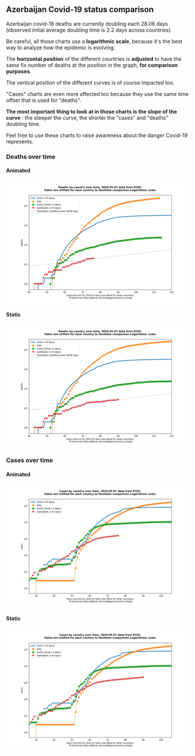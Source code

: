 ## Azerbaijan Covid-19 status comparison 

Azerbaijan covid-19 deaths are currently doubling each 28.06 days (observed initial average doubling time is 2.2 days across countries).



Be careful, all those charts use a **logarithmic scale**, because it's the best way to analyze how the epidemic is evolving.
 
The **horizontal position** of the different countries is **adjusted** to have the same fix number of deaths at the position in the graph, **for comparison purposes**.

The vertical position of the different curves is of course impacted too.

"Cases" charts are even more affected too because they use the same time offset that is used for "deaths".

**The most important thing to look at in those charts is the slope of the curve** : the steeper the curve, the shorter the "cases" and "deaths" doubling time.

Feel free to use these charts to raise awareness about the danger Covid-19 represents. 


 
### Deaths over time
 
#### Animated
![Azerbaijan covid-19 deaths animated chart](https://raw.githubusercontent.com/madlag/coronavirus_study/master/notebooks/graphs/2020-05-07/countries/Azerbaijan/2020-05-07_Azerbaijan_deaths.gif "Azerbaijan covid-19 deaths animated chart")   
 
#### Static
![Azerbaijan covid-19 deaths static chart](https://raw.githubusercontent.com/madlag/coronavirus_study/master/notebooks/graphs/2020-05-07/countries/Azerbaijan/2020-05-07_Azerbaijan_deaths.png "Azerbaijan covid-19 deaths static chart")   

 
### Cases over time
 
#### Animated
![Azerbaijan covid-19 cases animated chart](https://raw.githubusercontent.com/madlag/coronavirus_study/master/notebooks/graphs/2020-05-07/countries/Azerbaijan/2020-05-07_Azerbaijan_cases.gif "Azerbaijan covid-19 cases animated chart")   
 
#### Static
![Azerbaijan covid-19 cases static chart](https://raw.githubusercontent.com/madlag/coronavirus_study/master/notebooks/graphs/2020-05-07/countries/Azerbaijan/2020-05-07_Azerbaijan_cases.png "Azerbaijan covid-19 cases static chart")   

